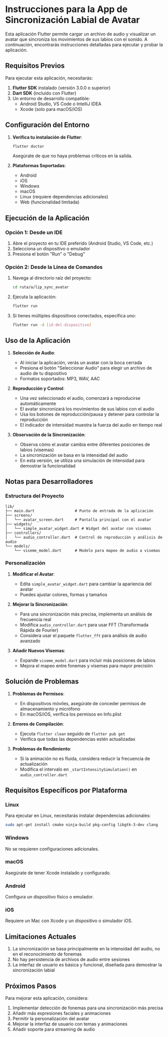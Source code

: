 # Instrucciones para la App de Sincronización Labial de Avatar

Esta aplicación Flutter permite cargar un archivo de audio y visualizar un avatar que sincroniza los movimientos de sus labios con el sonido. A continuación, encontrarás instrucciones detalladas para ejecutar y probar la aplicación.

## Requisitos Previos

Para ejecutar esta aplicación, necesitarás:

1. **Flutter SDK** instalado (versión 3.0.0 o superior)
2. **Dart SDK** (incluido con Flutter)
3. Un entorno de desarrollo compatible:
   - Android Studio, VS Code o IntelliJ IDEA
   - Xcode (solo para macOS/iOS)

## Configuración del Entorno

1. **Verifica tu instalación de Flutter**:
   ```bash
   flutter doctor
   ```
   Asegúrate de que no haya problemas críticos en la salida.

2. **Plataformas Soportadas**:
   - Android
   - iOS
   - Windows
   - macOS
   - Linux (requiere dependencias adicionales)
   - Web (funcionalidad limitada)

## Ejecución de la Aplicación

### Opción 1: Desde un IDE

1. Abre el proyecto en tu IDE preferido (Android Studio, VS Code, etc.)
2. Selecciona un dispositivo o emulador
3. Presiona el botón "Run" o "Debug"

### Opción 2: Desde la Línea de Comandos

1. Navega al directorio raíz del proyecto:
   ```bash
   cd ruta/a/lip_sync_avatar
   ```

2. Ejecuta la aplicación:
   ```bash
   flutter run
   ```

3. Si tienes múltiples dispositivos conectados, especifica uno:
   ```bash
   flutter run -d [id-del-dispositivo]
   ```

## Uso de la Aplicación

1. **Selección de Audio**:
   - Al iniciar la aplicación, verás un avatar con la boca cerrada
   - Presiona el botón "Seleccionar Audio" para elegir un archivo de audio de tu dispositivo
   - Formatos soportados: MP3, WAV, AAC

2. **Reproducción y Control**:
   - Una vez seleccionado el audio, comenzará a reproducirse automáticamente
   - El avatar sincronizará los movimientos de sus labios con el audio
   - Usa los botones de reproducción/pausa y detener para controlar la reproducción
   - El indicador de intensidad muestra la fuerza del audio en tiempo real

3. **Observación de la Sincronización**:
   - Observa cómo el avatar cambia entre diferentes posiciones de labios (visemas)
   - La sincronización se basa en la intensidad del audio
   - En esta versión, se utiliza una simulación de intensidad para demostrar la funcionalidad

## Notas para Desarrolladores

### Estructura del Proyecto

```
lib/
├── main.dart                  # Punto de entrada de la aplicación
├── screens/
│   └── avatar_screen.dart     # Pantalla principal con el avatar
├── widgets/
│   └── simple_avatar_widget.dart # Widget del avatar con visemas
├── controllers/
│   └── audio_controller.dart  # Control de reproducción y análisis de audio
└── models/
    └── viseme_model.dart      # Modelo para mapeo de audio a visemas
```

### Personalización

1. **Modificar el Avatar**:
   - Edita `simple_avatar_widget.dart` para cambiar la apariencia del avatar
   - Puedes ajustar colores, formas y tamaños

2. **Mejorar la Sincronización**:
   - Para una sincronización más precisa, implementa un análisis de frecuencia real
   - Modifica `audio_controller.dart` para usar FFT (Transformada Rápida de Fourier)
   - Considera usar el paquete `flutter_fft` para análisis de audio avanzado

3. **Añadir Nuevos Visemas**:
   - Expande `viseme_model.dart` para incluir más posiciones de labios
   - Mejora el mapeo entre fonemas y visemas para mayor precisión

## Solución de Problemas

1. **Problemas de Permisos**:
   - En dispositivos móviles, asegúrate de conceder permisos de almacenamiento y micrófono
   - En macOS/iOS, verifica los permisos en Info.plist

2. **Errores de Compilación**:
   - Ejecuta `flutter clean` seguido de `flutter pub get`
   - Verifica que todas las dependencias estén actualizadas

3. **Problemas de Rendimiento**:
   - Si la animación no es fluida, considera reducir la frecuencia de actualización
   - Modifica el intervalo en `_startIntensitySimulation()` en `audio_controller.dart`

## Requisitos Específicos por Plataforma

### Linux
Para ejecutar en Linux, necesitarás instalar dependencias adicionales:
```bash
sudo apt-get install cmake ninja-build pkg-config libgtk-3-dev clang
```

### Windows
No se requieren configuraciones adicionales.

### macOS
Asegúrate de tener Xcode instalado y configurado.

### Android
Configura un dispositivo físico o emulador.

### iOS
Requiere un Mac con Xcode y un dispositivo o simulador iOS.

## Limitaciones Actuales

1. La sincronización se basa principalmente en la intensidad del audio, no en el reconocimiento de fonemas
2. No hay persistencia de archivos de audio entre sesiones
3. La interfaz de usuario es básica y funcional, diseñada para demostrar la sincronización labial

## Próximos Pasos

Para mejorar esta aplicación, considera:

1. Implementar detección de fonemas para una sincronización más precisa
2. Añadir más expresiones faciales y animaciones
3. Permitir la personalización del avatar
4. Mejorar la interfaz de usuario con temas y animaciones
5. Añadir soporte para streaming de audio
